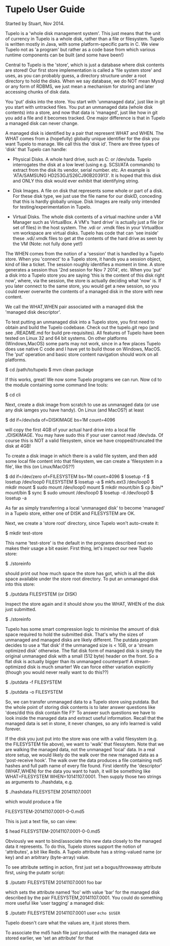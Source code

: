 Tupelo User Guide
=================

Started by Stuart, Nov 2014.

Tupelo is a 'whole disk management system'.  This just means that the
unit of currency in Tupelo is a whole disk, rather than a file or
filesystem.  Tupelo is written mostly in Java, with some
platform-specific parts in C.  We view Tupelo not as 'a program' but
rather as a code base from which various runtime components can be
built (and some have been!)

Central to Tupelo is the 'store', which is just a database where disk
contents are stored!  Our first store implementation is called a 'file
system store' and uses, as you can probably guess, a directory
structure under a root directory to hold the disks. When we say
database, we do NOT mean Mysql or any form of RDBMS, we just mean a
mechanism for storing and later accessing chunks of disk data.

You 'put' disks into the store.  You start with 'unmanaged data', just
like in git you start with untracked files.  You put an unmanaged data
(whole disk contents) into a store, and now that data is 'managed',
just like how in git you add a file and it becomes tracked.  One major
difference is that in Tupelo a managed disk can never change.

A managed disk is identified by a pair that represent WHAT and WHEN.
The WHAT comes from a (hopefully) globally unique identifier for the
disk you want Tupelo to manage.  We call this the 'disk id'.  There
are three types of 'disk' that Tupelo can handle:

* Physical Disks.  A whole hard drive, such as C: or /dev/sda.  Tupelo
  interrogates the disk at a low level (using e.g. SCSI/ATA commands)
  to extract from the disk its vendor, serial number. etc.  An example
  is 'ATA/SAMSUNG HD253GJ/S26CJ90B203913'.  It is hoped that this disk
  and ONLY this disk would ever exhibit that identifying string.

* Disk Images.  A file on disk that represents some whole or part of a
  disk.  For these disk type, we just use the file name for our
  diskID, conceding that this is hardly globally unique.  Disk Images
  are really only intended for testing/experimentation in Tupelo.

* Virtual Disks.  The whole disk contents of a virtual machine under a
  VM Manager such as VirtualBox.  A VM's 'hard drive' is actually just
  a file (or set of files) in the host system.  The .vdi or .vmdk
  files in your VirtualBox vm workspace are virtual disks.  Tupelo has
  code that can 'see inside' these .vdi/.vmdk files to get at the
  contents of the hard drive as seen by the VM (Note: not fully done
  yet!)

The WHEN comes from the notion of a 'session' that is handled by a
Tupelo store.  When you 'connect' to a Tupelo store, it hands you a
session object, kind of like a ticket.  The session roughly identifies
a moment in time.  A store generates a session thus '2nd session for
Nov 7 2014', etc.  When you 'put' a disk into a Tupelo store you are
saying 'this is the content of this disk right now', where, via the
session, the store is actually deciding what 'now' is.  If you later
connect to the same store, you would get a new session, so you could
never overwrite the contents of a managed disk in the store with new
content.

We call the WHAT,WHEN pair associated with a managed disk the 'managed
disk descriptor'.

To test putting an unmanaged disk into a Tupelo store, you first need
to obtain and build the Tupelo codebase.  Check out the tupelo.git
repo (and see ./README.md for build pre-requisites). All features of
Tupelo have been tested on Linux 32 and 64 bit systems.  On other
platforms (Windows,MacOS) some parts may not work, since in a few
places Tupelo does use native C code and I have yet to build those on
Windows, MacOS.  The 'put' operation and basic store content
navigation should work on all platforms.

$ cd /path/to/tupelo
$ mvn clean package

If this works, great! We now some Tupelo programs we can run.  Now cd
to the module containing some command line tools:

$ cd cli

Next, create a disk image from scratch to use as unmanaged data (or
use any disk iamges you have handy).  On Linux (and MacOS?) at least

$ dd if=/dev/sda of=DISKIMAGE bs=1M count=4096

will copy the first 4GB of your actual hard drive into a local file
./DISKIMAGE.  You may have sudo this if your user cannot read
/dev/sda.  Of course this is NOT a valid filesystem, since we have
cropped/truncated the disk at 4GB!  

To create a disk image in which there is a valid file system, and then
add some local file content into that filesystem, we can create a
'filesystem in a file', like this (on Linux/MacOS??)

$ dd if=/dev/zero of=FILESYSTEM bs=1M count=4096
$ losetup -f
$ losetup /dev/loop0 FILESYSTEM
$ losetup -a
$ mkfs.ext3 /dev/loop0
$ mkdir mount
$ sudo mount /dev/loop0 mount
$ mkdir mount/bin
$ cp /bin/* mount/bin
$ sync
$ sudo umount /dev/loop0
$ losetup -d /dev/loop0
$ losetup -a

As far as simply transferring a local 'unmanaged disk' to become
'managed' in a Tupelo store, either one of DISK and FILESYSTEM are OK.
 
Next, we create a 'store root' directory, since Tupelo won't auto-create it:

$ mkdir test-store

This name 'test-store' is the default in the programs described next
so makes their usage a bit easier.  First thing, let's inspect our new
Tupelo store:

$ ./storeinfo

should print out how much space the store has got, which is all the
disk space available under the store root directory.  To put an
unmanaged disk into this store:

$ ./putdata FILESYSTEM (or DISK)

Inspect the store again and it should show you the WHAT, WHEN of the
disk just submitted.

$ ./storeinfo

Tupelo has some smart compression logic to minimise the amount of disk
space required to hold the submitted disk.  That's why the sizes of
unmanaged and managed disks are likely different.  The putdata program
decides to use a 'flat disk' if the unmanaged size is < 1GB, or a
'stream optimized disk' otherwise.  The flat disk form of managed disk
is simply the original unmanaged disk with a small (512 byte) header
on the front.  So a flat disk is actually bigger than its unmanaged
counterpart!  A stream-optimized disk is much smarter!  We can force
either variation explicitly (though you would never really want to do
this??)

$ ./putdata -f FILESYSTEM

$ ./putdata -o FILESYSTEM

So, we can transfer unmanaged data to a Tupelo store using putdata.
But the whole point of storing disk contents is to later answer
questions like 'does/did this disk contain file F?'  To answer such
questions we have to look inside the managed data and extract useful
information.  Recall that the managed data is set in stone, it never
changes, so any info learned is valid forever.

If the disk you just put into the store was one with a valid
filesystem (e.g. the FILESYSTEM file above), we want to 'walk' that
filessytem.  Note that we are walking the managed data, not the
unmanaged 'local' data.  In a real store setup, we would likely do the
walk over the new managed data as a 'post-receive hook'.  The walk
over the data produces a file containing md5 hashes and full path name
of every file found.  First identify the 'descriptor' (WHAT,WHEN) for
the data you want to hash, it will be something like WHAT=FILESYSTEM
WHEN=10141107.0001.  Then supply those two strings as arguments to
./hashdata, e.g.

$ ./hashdata FILESYSTEM 20141107.0001

which would produce a file

FILESYSTEM-20141107.0001-0-0.md5

This is just a text file, so can view:

$ head FILESYSTEM-20141107.0001-0-0.md5

Obviously we want to bind/associate this new data closely to the
managed data it represents.  To do this, Tupelo stores support the
notion of 'attributes', a bit like Redis.  A Tupelo attribute has a
string-valued name (or key) and an arbitrary (byte-array) value.

To see attribute setting in action, first just set a bogus/throwaway
attribute first, using the putattr script:

$ ./putattr FILESYSTEM 20141107.0001 foo bar

which sets the attribute named 'foo' with value 'bar' for the managed
disk described by the pair FILESYSTEM,20141107.0001.  You could do
something more useful like 'user tagging' a managed disk:

$ ./putattr FILESYSTEM 20141107.0001 user `echo $USER`

Tupelo doesn't care what the values are, it just stores them.


To associate the md5 hash file just produced with the managed data we
stored earlier, we 'set an attribute' for that



